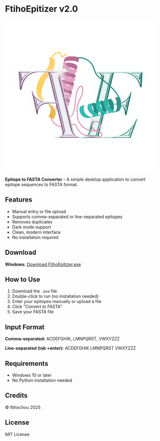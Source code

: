 # FtihoEpitizer v2.0

![FtihoEpitizer Logo](FtihoEpitizerlogo.png)

**Epitope to FASTA Converter** - A simple desktop application to convert epitope sequences to FASTA format.

## Features
- Manual entry or file upload
- Supports comma-separated or line-separated epitopes
- Removes duplicates
- Dark mode support
- Clean, modern interface
- No installation required

## Download

**Windows**: [Download FtihoEpitizer.exe](https://github.com/Ftihochou/FtihoEpitizer/releases/latest)

## How to Use

1. Download the `.exe` file
2. Double-click to run (no installation needed)
3. Enter your epitopes manually or upload a file
4. Click "Convert to FASTA"
5. Save your FASTA file

## Input Format

**Comma-separated:**
ACDEFGHIK, LMNPQRST, VWXYZZZ


**Line-separated (tab +enter):**
ACDEFGHIK
LMNPQRST
VWXYZZZ


## Requirements
- Windows 10 or later
- No Python installation needed

## Credits
© ftihochou 2025

## License
MIT License
